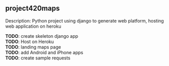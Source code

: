 ## project420maps
Description: Python project using django to generate web platform, hosting web application on heroku

**TODO**: create skeleton django app  
**TODO**: Host on Heroku  
**TODO**: landing maps page  
**TODO**: add Android and iPhone apps  
**TODO**: create sample requests